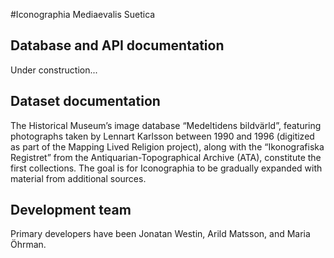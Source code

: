 #Iconographia Mediaevalis Suetica

## Database and API documentation
Under construction...


## Dataset documentation
The Historical Museum’s image database “Medeltidens bildvärld”, featuring photographs taken by Lennart Karlsson between 1990 and 1996 (digitized as part of the Mapping Lived Religion project), along with the “Ikonografiska Registret” from the Antiquarian-Topographical Archive (ATA), constitute the first collections. The goal is for Iconographia to be gradually expanded with material from additional sources.


## Development team
Primary developers have been Jonatan Westin, Arild Matsson, and Maria Öhrman.


